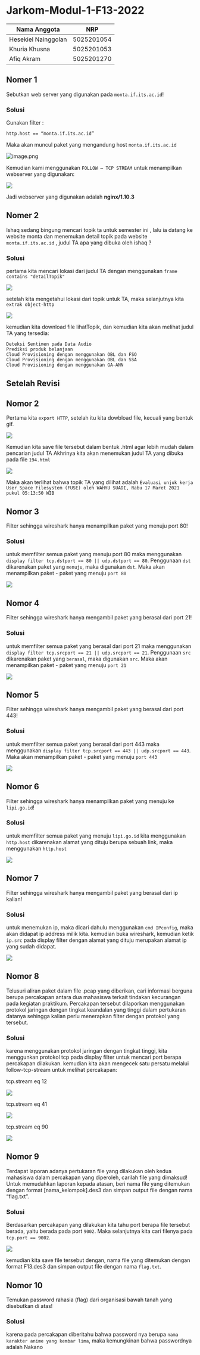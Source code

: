 # Jarkom-Modul-1-F13-2022
Nama Anggota | NRP
------------------- | --------------
Hesekiel Nainggolan | 5025201054
Khuria Khusna | 5025201053
Afiq Akram | 5025201270

## Nomer 1
Sebutkan web server yang digunakan pada `monta.if.its.ac.id`! 

### Solusi
Gunakan filter :

```
http.host == “monta.if.its.ac.id”
```

Maka akan muncul paket yang mengandung host `monta.if.its.ac.id`

![image.png](img/soal1a.png)

Kemudian kami menggunakan `FOLLOW – TCP STREAM` untuk menampilkan webserver yang digunakan:

<img src="img/soal1b.png">


Jadi webserver yang digunakan adalah **nginx/1.10.3** 


## Nomer 2
Ishaq sedang bingung mencari topik ta untuk semester ini , lalu ia datang ke website monta dan menemukan detail topik pada website `monta.if.its.ac.id` , judul TA apa yang dibuka oleh ishaq ?

### Solusi
pertama kita mencari lokasi dari judul TA dengan menggunakan `frame contains "detailTopik"` 

<img src="img/soal2a.png">

setelah kita mengetahui lokasi dari topik untuk TA, maka selanjutnya kita `extrak object-http`

<img src="img/soal2b.png">

kemudian kita download file lihatTopik, dan kemudian kita akan melihat judul TA yang tersedia:
```
Deteksi Sentimen pada Data Audio
Prediksi produk belanjaan
Cloud Provisioning dengan menggunakan OBL dan FSO
Cloud Provisioning dengan menggunakan OBL dan SSA
Cloud Provisioning dengan menggunakan GA-ANN
```

## Setelah Revisi

## Nomor 2
Pertama kita `export HTTP`, setelah itu kita dowbload file, kecuali yang bentuk gif. 

<img src="img/soal2b.png">

Kemudian kita save file tersebut dalam bentuk .html agar lebih mudah dalam pencarian judul TA
Akhrinya kita akan menemukan judul TA yang dibuka pada file `194.html`

<img src="img/k.PNG">

Maka akan terlihat bahwa topik TA yang dilihat adalah `Evaluasi unjuk kerja User Space Filesystem (FUSE)
oleh WAHYU SUADI, Rabu 17 Maret 2021 pukul 05:13:50 WIB`

## Nomor 3

Filter sehingga wireshark hanya menampilkan paket yang menuju port 80! 

### Solusi
untuk memfilter semua paket yang menuju port 80 maka menggunakan `display filter tcp.dstport == 80 || udp.dstport == 80`. Penggunaan `dst` dikarenakan paket yang `menuju`, maka digunakan `dst`.
Maka akan menampilkan paket - paket yang menuju `port 80`

<img src="img/soal3a.png">

## Nomor 4

Filter sehingga wireshark hanya mengambil paket yang berasal dari port 21!

### Solusi
untuk memfilter semua paket yang berasal dari port 21 maka menggunakan `display filter tcp.srcport == 21 || udp.srcport == 21`. Penggunaan `src` dikarenakan paket yang `berasal`, maka digunakan `src`.
Maka akan menampilkan paket - paket yang menuju `port 21`

<img src="img/soal4a.png">

## Nomor 5

Filter sehingga wireshark hanya mengambil paket yang berasal dari port 443!

### Solusi
untuk memfilter semua paket yang berasal dari port 443 maka menggunakan `display filter tcp.srcport == 443 || udp.srcport == 443`. 
Maka akan menampilkan paket - paket yang menuju `port 443`

<img src="img/soal5.PNG">

## Nomor 6
Filter sehingga wireshark hanya menampilkan paket yang menuju ke `lipi.go.id`!

### Solusi
untuk memfilter semua paket yang menuju `lipi.go.id` kita menggunakan `http.host` dikarenakan alamat yang dituju berupa sebuah link, maka menggunakan `http.host`

<img src="img/soal6.png">

## Nomor 7
Filter sehingga wireshark hanya mengambil paket yang berasal dari ip kalian!

### Solusi
untuk menemukan ip, maka dicari dahulu menggunakan `cmd IPconfig`, maka akan didapat ip address milik kita. kemudian buka wireshark, kemudian ketik `ip.src` pada display filter dengan alamat yang dituju merupakan alamat ip yang sudah didapat.

<img src="img/soal7.png">

## Nomor 8
Telusuri aliran paket dalam file .pcap yang diberikan, cari informasi berguna berupa percakapan antara dua mahasiswa terkait tindakan kecurangan pada kegiatan praktikum. Percakapan tersebut dilaporkan menggunakan protokol jaringan dengan tingkat keandalan yang tinggi dalam pertukaran datanya sehingga kalian perlu menerapkan filter dengan protokol yang tersebut.


### Solusi
karena menggunakan protokol jaringan dengan tingkat tinggi, kita menggunkan protokol tcp pada display filter untuk mencari port berapa percakapan dilakukan. kemudian kita akan mengecek satu persatu melalui follow-tcp-stream untuk melihat percakapan:

tcp.stream eq 12

<img src="img/soal8a.png">

tcp.stream eq 41

<img src="img/soal8b.png">

tcp.stream eq 90

<img src="img/soal8c.png">

## Nomor 9
Terdapat laporan adanya pertukaran file yang dilakukan oleh kedua mahasiswa dalam percakapan yang diperoleh, carilah file yang dimaksud! Untuk memudahkan laporan kepada atasan, beri nama file yang ditemukan dengan format [nama_kelompok].des3 dan simpan output file dengan nama “flag.txt”.

### Solusi
Berdasarkan percakapan yang dilakukan kita tahu port berapa file tersebut berada, yaitu berada pada port `9002`.
Maka selanjutnya kita cari filenya pada `tcp.port == 9002`.

<img src="img/soal9a.png">

kemudian kita save file tersebut dengan, nama file yang ditemukan dengan format F13.des3 dan simpan output file dengan nama `flag.txt`.

## Nomor 10
Temukan password rahasia (flag) dari organisasi bawah tanah yang disebutkan di atas!

### Solusi
karena pada percakapan diberitahu bahwa password nya berupa `nama karakter anime yang kembar lima`, maka kemungkinan bahwa passwordnya adalah Nakano
